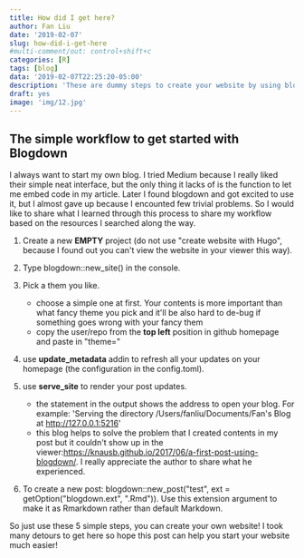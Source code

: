 ```yaml
---
title: How did I get here?
author: Fan Liu
date: '2019-02-07'
slug: how-did-i-get-here
#multi-comment/out: control+shift+c
categories: [R]
tags: [blog]
data: '2019-02-07T22:25:20-05:00'
description: 'These are dummy steps to create your website by using blogdown'
draft: yes
image: 'img/12.jpg'
---
```


## The simple workflow to get started with Blogdown

I always want to start my own blog. I tried Medium because I really liked their simple neat interface, but the only thing it lacks of is the function to let me embed code in my article. Later I found blogdown and got excited to use it, but I almost gave up because I encounted few trivial problems. So I would like to share what I learned through this process to share my workflow based on the resources I searched along the way. 

1. Create a new **EMPTY** project (do not use "create website with Hugo", because I found out you can't view the website in your viewer this way).
2. Type blogdown::new_site() in the console.
3. Pick a them you like. 
   * choose a simple one at first. Your contents is more important than what fancy theme you pick and it'll be also hard to de-bug if something goes wrong with your fancy them
   * copy the user/repo from the **top left** position in github homepage and paste in "theme="
4. use **update_metadata** addin to refresh all your updates on your homepage (the configuration in the config.toml).
5. use **serve_site** to render your post updates.
   * the statement in the output shows the address to open your blog. For example: 'Serving the directory /Users/fanliu/Documents/Fan's Blog at <http://127.0.0.1:5216>'
   * this blog helps to solve the problem that I created contents in my post but it couldn't show up in the viewer:<https://knausb.github.io/2017/06/a-first-post-using-blogdown/>. I really appreciate the author to share what he experienced.

6. To create a new post: blogdown::new_post("test", ext = getOption("blogdown.ext", ".Rmd")). Use this extension argument to make it as Rmarkdown rather than default Markdown.
   
So just use these 5 simple steps, you can create your own website! I took many detours to get here so hope this post can help you start your website much easier!
